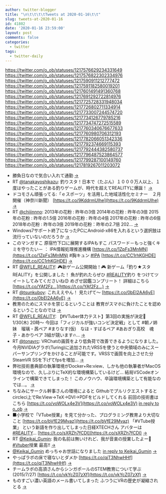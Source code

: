 ```yaml
---
author: twitter-blogger
title: "\n\t\t\t\tTweets at 2020-01-16\t\t"
slug: tweets-at-2020-01-16
id: 41802
date: '2020-01-16 23:59:00'
layout: post
comments: false
categories:
  - twitter
tags:
  - twitter-daily
---
```


https://twitter.com/o_ob/statuses/1217576629234331649 https://twitter.com/o_ob/statuses/1217576822302334976 https://twitter.com/o_ob/statuses/1217590911212777472 https://twitter.com/o_ob/statuses/1217591182580019201 https://twitter.com/o_ob/statuses/1217601491491360768 https://twitter.com/o_ob/statuses/1217691292722814976 https://twitter.com/o_ob/statuses/1217725728331948034 https://twitter.com/o_ob/statuses/1217726802711334914 https://twitter.com/o_ob/statuses/1217733007244574720 https://twitter.com/o_ob/statuses/1217734126779785216 https://twitter.com/o_ob/statuses/1217734747272515589 https://twitter.com/o_ob/statuses/1217760340676677633 https://twitter.com/o_ob/statuses/1217760980706312193 https://twitter.com/o_ob/statuses/1217782066051342336 https://twitter.com/o_ob/statuses/1217792374669115393 https://twitter.com/o_ob/statuses/1217792444382580737 https://twitter.com/o_ob/statuses/1217796487523864577 https://twitter.com/o_ob/statuses/1217799287100149760 https://twitter.com/o_ob/statuses/1217819267011203072  

*   勝負日なので気合い入れて通勤 [->](https://twitter.com/o_ob/statuses/1217576629234331649)
*   RT [@tanakayoshikazu](https://twitter.com/tanakayoshikazu): 釣りスタ！日本で（たぶん）１０００万人以上、１度はやったことがある釣りゲームが、時代を超えてREALITYに爆誕！ [->](https://twitter.com/o_ob/statuses/1217576822302334976)
*   ドコモさん頑張ってる:「ｅスポーツ」を活用した地域活性化セミナー　２月開催（神奈川新聞） [https://t.co/9KddrmUIhe](https://t.co/9KddrmUIhe) [->](https://twitter.com/o_ob/statuses/1217590911212777472)
*   RT [@chiiinnno](https://twitter.com/chiiinnno): 2013年の花粉 : 昨年の3倍 2014年の花粉 : 昨年の3倍 2015年の花粉 : 昨年の1.5倍 2016年の花粉 : 昨年の4倍 2017年の花粉 : 昨年の6倍 2018年の花粉 : 昨年の3倍 2019年の花粉：昨年の2.7倍 202… [->](https://twitter.com/o_ob/statuses/1217591182580019201)
*   Windows7サポート終了になったPCにAndroid-x86を入れるという選択肢は流行っていないのだろうか [->](https://twitter.com/o_ob/statuses/1217601491491360768)
*   このマンガすこ 原宿竹下口に展開するIPAもすこ パスワード－もっと強くキミを守りたい－ ： IPA情報処理推進機構 [https://t.co/1ZpFs3MnMN](https://t.co/1ZpFs3MnMN) #胸キュン [#IPA](https://twitter.com/search?q=%23IPA&src=hash) [https://t.co/CC1rhKGHDE](https://t.co/CC1rhKGHDE) [->](https://twitter.com/o_ob/statuses/1217691292722814976)
*   RT [@WFLE_REALITY](https://twitter.com/WFLE_REALITY): 🎮新ゲーム公開開始！🎮 新ゲーム「釣り★スタ REALITY」を公開しました！ 魚が釣れたらぜひ [#REALITY](https://twitter.com/search?q=%23REALITY&src=hash)釣り をつけてツイートしてみてくださいね😊 めざせ図鑑コンプリート！ 詳細はこちら [https://t.co/YAf2Fz…](https://t.co/YAf2Fz…) [->](https://twitter.com/o_ob/statuses/1217725728331948034)
*   RT [@tsunkuboy](https://twitter.com/tsunkuboy): これええやん！ 見たげて〜 [https://t.co/0bEI2AA6yE](https://t.co/0bEI2AA6yE) [->](https://twitter.com/o_ob/statuses/1217726802711334914)
*   教育のためにスマホを禁じるということは 教育がスマホに負けたことを認めるということなのでは [->](https://twitter.com/o_ob/statuses/1217733007244574720)
*   RT [@WFLE_REALITY](https://twitter.com/WFLE_REALITY): 【#VTuber体力テスト】第3回の実施が決定👑 1/30(木) 20時〜 今回は「フィジカルが強いコンビ決定戦」として #朝ノ姉妹　瑠璃・茜ペア #まりなす(仮)　なほ・すばるペア #あおぎり高校　魂子・あかりペア 3組が競います🔥… [->](https://twitter.com/o_ob/statuses/1217734126779785216)
*   RT [@tonavrc](https://twitter.com/tonavrc): VRChatの画質をより低負荷で改善できるようになりました。今月NVIDIAグラボ(Turing)に追加されたVRSSを使うと中央領域のみにスーパーサンプリングをかけることが可能です。VRSSで画質を向上させた分SteamVR SSを下げてfpsを増加… [->](https://twitter.com/o_ob/statuses/1217734747272515589)
*   弊社技術書典部の執筆環境がDocker+Re:view、しかも他の執筆者がMacOS環境なので、久しぶりにTeX的な環境構築しているけど… 結局VSCodeオンラインで構築できてしまった！ このノウハウ、卒論環境構築として有能なのでは…。 [->](https://twitter.com/o_ob/statuses/1217760340676677633)
*   ちなみにサークル幹事さんの環境によると Githubでプルリクエストするとcircleci上でRe:View→TeX→DVI→PDFをビルドしてくれる 前回の技術書はこちら [https://t.co/voWOLx4e3V](https://t.co/voWOLx4e3V) [in reply to o_ob](https://twitter.com/o_ob/statuses/1217760340676677633) [->](https://twitter.com/o_ob/statuses/1217760980706312193)
*   ■小学校で「VTube授業」を見て分かった、プログラミング教育より大切なこと [https://t.co/bVfE29Mvaz](https://t.co/bVfE29Mvaz) 「#VTube授業」 という新語を作り出してしまった日経XTECHさん アバターは [#REALITY](https://twitter.com/search?q=%23REALITY&src=hash)… [https://t.co/sXRZh7fCDI](https://t.co/sXRZh7fCDI) [->](https://twitter.com/o_ob/statuses/1217782066051342336)
*   RT [@Keikai_Gumin](https://twitter.com/Keikai_Gumin): 我の名前は無いけれど、我が音楽の授業したよー🌟 [#Vtuber](https://twitter.com/search?q=%23Vtuber&src=hash)授業 最高‼️ [->](https://twitter.com/o_ob/statuses/1217792374669115393)
*   [@Keikai_Gumin](https://twitter.com/Keikai_Gumin) めっちゃお世話になりました [in reply to Keikai_Gumin](https://twitter.com/Keikai_Gumin/statuses/1217790544903979008) [->](https://twitter.com/o_ob/statuses/1217792444382580737)
*   やっぱラボの床で寝ないとダメか [https://t.co/qjT3NhwHHf](https://t.co/qjT3NhwHHf) [->](https://twitter.com/o_ob/statuses/1217796487523864577)
*   チームラボの高須さんからシンガポールのSTEM教育について学ぶ(2015/7/27) [https://t.co/vkYcZ07zXf](https://t.co/vkYcZ07zXf) [->](https://twitter.com/o_ob/statuses/1217799287100149760)
*   ものすごい濃い英語のメール書いてしまった ふつうにVRの歴史が凝縮されとる [->](https://twitter.com/o_ob/statuses/1217819267011203072)